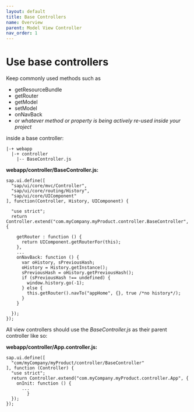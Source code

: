 ```yaml
---
layout: default
title: Base Controllers
name: Overview
parent: Model View Controller
nav_order: 1
---
```


# Use base controllers

Keep commonly used methods such as

- getResourceBundle
- getRouter
- getModel
- setModel
- onNavBack
- _or whatever method or property is being actively re-used inside your project_

inside a base controller:

    |-+ webapp
      |-+ controller
        |-- BaseController.js

**webapp/controller/BaseController.js:**

    sap.ui.define([
      "sap/ui/core/mvc/Controller",
      "sap/ui/core/routing/History",
      "sap/ui/core/UIComponent"
    ], function(Controller, History, UIComponent) {

      "use strict";
      return Controller.extend("com.myCompany.myProduct.controller.BaseController", {

        getRouter : function () {
          return UIComponent.getRouterFor(this);
        },
        ...
        onNavBack: function () {
          var oHistory, sPreviousHash;
          oHistory = History.getInstance();
          sPreviousHash = oHistory.getPreviousHash();
          if (sPreviousHash !== undefined) {
            window.history.go(-1);
          } else {
            this.getRouter().navTo("appHome", {}, true /*no history*/);
          }
        }

      });
    });

All view controllers should use the _BaseController.js_ as their parent controller like so:

**webapp/controller/App.controller.js:**

    sap.ui.define([
      "com/myCompany/myProduct/controller/BaseController"
    ], function (Controller) {
      "use strict";
      return Controller.extend("com.myCompany.myProduct.controller.App", {
        onInit: function () {
          ...
    		}
      });
    });
